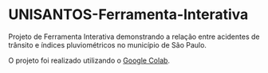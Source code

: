 # UNISANTOS-Ferramenta-Interativa

Projeto de Ferramenta Interativa demonstrando a relação entre acidentes de trânsito e índices pluviométricos no município de São Paulo.

O projeto foi realizado utilizando o [Google Colab](https://colab.research.google.com/drive/1m-MzRzQ7iC04y2G_nZAF2ihnnT39W7yU?usp=sharing).